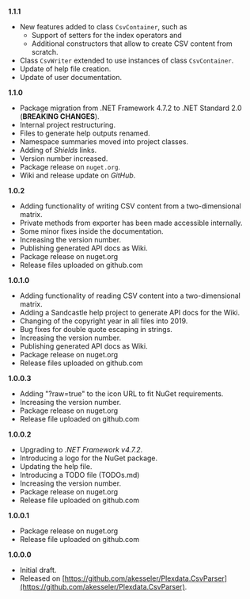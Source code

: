 

**1.1.1**
- New features added to class `CsvContainer`, such as 
  - Support of setters for the index operators and 
  - Additional constructors that allow to create CSV content from scratch.
- Class `CsvWriter` extended to use instances of class `CsvContainer`.
- Update of help file creation.
- Update of user documentation.

**1.1.0**
- Package migration from .NET Framework 4.7.2 to .NET Standard 2.0 (**BREAKING CHANGES**).
- Internal project restructuring.
- Files to generate help outputs renamed.
- Namespace summaries moved into project classes.
- Adding of _Shields_ links.
- Version number increased.
- Package release on `nuget.org`.
- Wiki and release update on _GitHub_.

**1.0.2**

- Adding functionality of writing CSV content from a two-dimensional matrix.
- Private methods from exporter has been made accessible internally.
- Some minor fixes inside the documentation.
- Increasing the version number.
- Publishing generated API docs as Wiki.
- Package release on nuget.org
- Release files uploaded on github.com

**1.0.1.0**

- Adding functionality of reading CSV content into a two-dimensional matrix.
- Adding a Sandcastle help project to generate API docs for the Wiki.
- Changing of the copyright year in all files into 2019.
- Bug fixes for double quote escaping in strings.
- Increasing the version number.
- Publishing generated API docs as Wiki.
- Package release on nuget.org
- Release files uploaded on github.com

**1.0.0.3**

- Adding "?raw=true" to the icon URL to fit NuGet requirements.
- Increasing the version number.
- Package release on nuget.org
- Release file uploaded on github.com

**1.0.0.2**

- Upgrading to *.NET Framework v4.7.2*.
- Introducing a logo for the NuGet package.
- Updating the help file.
- Introducing a TODO file (TODOs.md)
- Increasing the version number.
- Package release on nuget.org
- Release file uploaded on github.com

**1.0.0.1**

- Package release on nuget.org
- Release file uploaded on github.com

**1.0.0.0**

- Initial draft.
- Released on [https://github.com/akesseler/Plexdata.CsvParser](https://github.com/akesseler/Plexdata.CsvParser).

